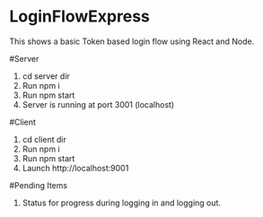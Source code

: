 # LoginFlowExpress
This shows a basic Token based login flow using React and Node.

#Server
1. cd server dir
2. Run npm i
3. Run npm start
4. Server is running at port 3001 (localhost)

#Client
1. cd client dir
2. Run npm i
3. Run npm start
4. Launch http://localhost:9001

#Pending Items
1. Status for progress during logging in and logging out.

